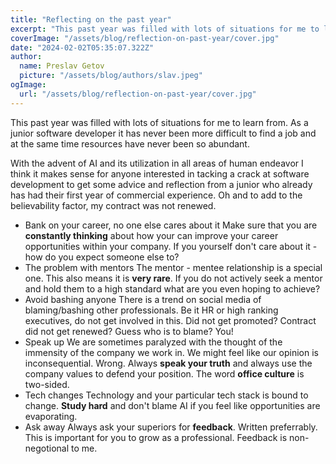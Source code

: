 ```yaml
---
title: "Reflecting on the past year"
excerpt: "This past year was filled with lots of situations for me to learn from. As a junior software developer it has never been more difficult to find a job and at the same time resources have never been so abundant. Also my contract was not renewed."
coverImage: "/assets/blog/reflection-on-past-year/cover.jpg"
date: "2024-02-02T05:35:07.322Z"
author:
  name: Preslav Getov
  picture: "/assets/blog/authors/slav.jpeg"
ogImage:
  url: "/assets/blog/reflection-on-past-year/cover.jpg"
---
```


This past year was filled with lots of situations for me to learn from. As a junior software developer it has never been more difficult to find a job and at the same time resources have never been so abundant.

With the advent of AI and its utilization in all areas of human endeavor I think it makes sense for anyone interested in tacking a crack at software development to get some advice and reflection from a junior who already has had their first year of commercial experience. Oh and to add to the believability factor, my contract was not renewed.

- Bank on your career, no one else cares about it
  Make sure that you are **constantly thinking** about how your can improve your career opportunities within your company. If you yourself don't care about it - how do you expect someone else to?
- The problem with mentors
  The mentor - mentee relationship is a special one. This also means it is **very rare**. If you do not actively seek a mentor and hold them to a high standard what are you even hoping to achieve?
- Avoid bashing anyone
  There is a trend on social media of blaming/bashing other professionals. Be it HR or high ranking executives, do not get involved in this. Did not get promoted? Contract did not get renewed? Guess who is to blame? You!
- Speak up
  We are sometimes paralyzed with the thought of the immensity of the company we work in. We might feel like our opinion is inconsequential. Wrong. Always **speak your truth** and always use the company values to defend your position. The word **office culture** is two-sided.
- Tech changes
  Technology and your particular tech stack is bound to change. **Study hard** and don't blame AI if you feel like opportunities are evaporating.
- Ask away
  Always ask your superiors for **feedback**. Written preferrably. This is important for you to grow as a professional. Feedback is non-negotional to me.
